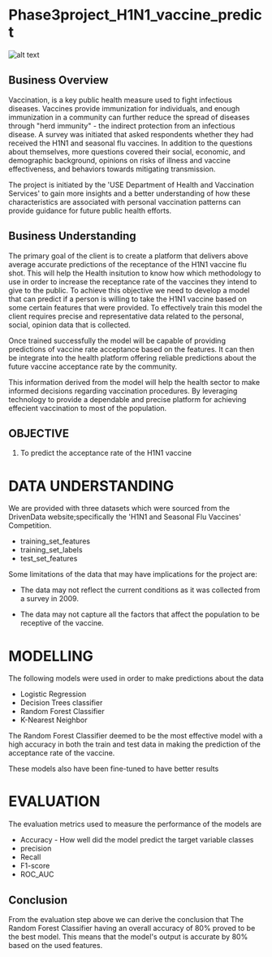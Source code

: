 # Phase3project_H1N1_vaccine_predict

![alt text](https://file%2B.vscode-resource.vscode-cdn.net/Users/silviagworit/Desktop/images.jpg?version%3D1714502309504)

## Business Overview
Vaccination, is a key public health measure used to fight infectious diseases. Vaccines provide immunization for individuals, and enough immunization in a community can further reduce the spread of diseases through "herd immunity" - the indirect protection from an infectious disease.
A survey was initiated that asked respondents whether they had received the H1N1 and seasonal flu vaccines. In addition to the questions about themselves, more questions covered their social, economic, and demographic background, opinions on risks of illness and vaccine effectiveness, and behaviors towards mitigating transmission.

The project is initiated by the 'USE Department of Health and Vaccination Services' to gain more insights and a better understanding of how these characteristics are associated with personal vaccination patterns can provide guidance for future public health efforts.

## Business Understanding 
The primary goal of the client is to create a platform that delivers above average accurate predictions of the receptance of the H1N1 vaccine flu shot. This will help the Health insitution to know how which methodology to use in order to increase the receptance rate of the vaccines they intend to give to the public. To achieve this objective we need to develop a model that can predict if a person is willing to take the H1N1 vaccine based on some certain features that were provided. To effectively train this model the client requires precise and representative data related to the personal, social, opinion data that is collected.

Once trained successfully the model will be capable of providing predictions of vaccine rate acceptance based on the features. It can then be integrate into the health platform offering reliable predictions about the future vaccine acceptance rate by the community.

This information derived from the model will help the health sector to make informed decisions regarding vaccination procedures. By leveraging technology to provide a dependable and precise platform for achieving effecient vaccination to most of the population.

## OBJECTIVE

1. To predict the acceptance rate of the H1N1 vaccine


# DATA UNDERSTANDING
We are provided with three datasets which were sourced from the DrivenData website;specifically the 'H1N1 and Seasonal Flu Vaccines' Competition.
* training_set_features
* training_set_labels
* test_set_features 

Some limitations of the data that may have implications for the project are:

* The data may not reflect the current conditions as it was collected from a survey in 2009.

* The data may not capture all the factors that affect the population to be receptive of the vaccine.

# MODELLING
The following models were used in order to make predictions about the data
* Logistic Regression
* Decision Trees classifier
* Random Forest Classifier
* K-Nearest Neighbor

The Random Forest Classifier deemed to be the most effective model with a high accuracy in both the train and test data in making the prediction of the acceptance rate of the vaccine.

These models also have been fine-tuned to have better results

# EVALUATION 
The evaluation metrics used to measure the performance of the models are
* Accuracy - How well did the model predict the target variable classes
* precision
* Recall
* F1-score
* ROC_AUC

## Conclusion
From the evaluation step above we  can derive the conclusion that The Random Forest Classifier having an overall accuracy of 80% proved to be the best model. This means that the model's output is accurate by 80% based on the used features.
